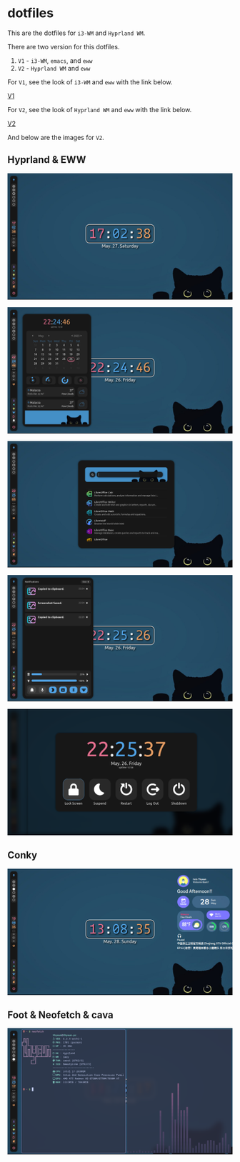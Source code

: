 # dotfiles
This are the dotfiles for ```i3-WM``` and ```Hyprland WM```.

There are two version for this dotfiles.

1. ```V1``` - ```i3-WM```, ```emacs```, and ```eww```
2. ```V2``` - ```Hyprland WM``` and ```eww```

For ```V1```, see the look of ```i3-WM``` and ```eww``` with the link below.

[V1](https://www.youtube.com/watch?v=ufySTuOff5k&t=7s)

For ```V2```, see the look of ```Hyprland WM``` and ```eww``` with the link below.

[V2](https://www.youtube.com/watch?v=gDPCRZ0SbNY&t=175s)

And below are the images for ```V2```.

## Hyprland & EWW
![alt text](/images/1.png)

![alt text](/images/2.png)

![alt text](/images/3.png)

![alt text](/images/4.png)

![alt text](/images/5.png)

## Conky
![alt text](/images/6.png)

## Foot & Neofetch & cava
![alt text](/images/7.png)
